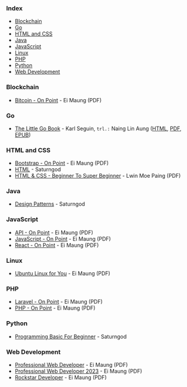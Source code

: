 ### Index

* [Blockchain](#blockchain)
* [Go](#go)
* [HTML and CSS](#html-and-css)
* [Java](#java)
* [JavaScript](#javascript)
* [Linux](#linux)
* [PHP](#php)
* [Python](#python)
* [Web Development](#web-development)


### Blockchain

* [Bitcoin - On Point](https://eimaung.com/bitcoin/) - Ei Maung (PDF)


### Go

* [The Little Go Book](https://github.com/nainglinaung/the-little-go-book) - Karl Seguin, `trl.:` Naing Lin Aung ([HTML](https://github.com/nainglinaung/the-little-go-book/blob/master/mm/go.md), [PDF](https://github.com/nainglinaung/the-little-go-book/blob/master/mm/go.pdf), [EPUB](https://github.com/nainglinaung/the-little-go-book/blob/master/mm/go.epub))


### HTML and CSS

* [Bootstrap - On Point](https://eimaung.com/bootstrap/) - Ei Maung (PDF)
* [HTML](https://books.saturngod.net/HTML5/) - Saturngod
* [HTML & CSS - Beginner To Super Beginner](https://lwinmoepaing.github.io/books/) - Lwin Moe Paing (PDF)


### Java

* [Design Patterns](https://designpatterns.saturngod.net) - Saturngod


### JavaScript

* [API - On Point](https://eimaung.com/api/) - Ei Maung (PDF)
* [JavaScript - On Point](https://eimaung.com/jsbook/) - Ei Maung (PDF)
* [React - On Point](https://eimaung.com/react/) - Ei Maung (PDF)


### Linux

* [Ubuntu Linux for You](http://eimaung.com/ubuntu-for-you) - Ei Maung (PDF)


### PHP

* [Laravel - On Point](https://eimaung.com/laravel/) - Ei Maung (PDF)
* [PHP - On Point](https://eimaung.com/php/) - Ei Maung (PDF)


### Python

* [Programming Basic For Beginner](http://books.saturngod.net/programming_basic/) - Saturngod


### Web Development

* [Professional Web Developer](http://eimaung.com/professional-web-developer) - Ei Maung (PDF)
* [Professional Web Developer 2023](https://eimaung.com/pwd2023/) - Ei Maung (PDF)
* [Rockstar Developer](http://eimaung.com/rockstar-developer) - Ei Maung (PDF)

